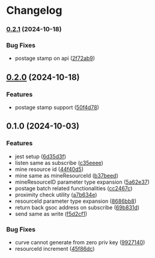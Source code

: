 # Changelog

### [0.2.1](https://www.github.com/anythread/gsoc/compare/v0.2.0...v0.2.1) (2024-10-18)


### Bug Fixes

* postage stamp on api ([2f72ab9](https://www.github.com/anythread/gsoc/commit/2f72ab9e91993838900546224062481b141412ce))

## [0.2.0](https://www.github.com/anythread/gsoc/compare/v0.1.0...v0.2.0) (2024-10-18)


### Features

* postage stamp support ([50f4d78](https://www.github.com/anythread/gsoc/commit/50f4d78e19270b24604383f3a721433d98892a14))

## 0.1.0 (2024-10-03)


### Features

* jest setup ([6d35d3f](https://www.github.com/anythread/gsoc/commit/6d35d3f087352d0a82e8de0a2f24c85c9f2aca84))
* listen same as subscribe ([c35eeee](https://www.github.com/anythread/gsoc/commit/c35eeee4cb415b52647af0fe267514f55c6ca4a9))
* mine resource id ([44f40d5](https://www.github.com/anythread/gsoc/commit/44f40d5a7a07b0d0fe1541f3da7b3a69d58c5161))
* mine same as mineResourceId ([b37beed](https://www.github.com/anythread/gsoc/commit/b37beed613cfa87652e12f0a8b156e09372bb47d))
* mineResourceID parameter type expansion ([5a62e37](https://www.github.com/anythread/gsoc/commit/5a62e37c71d8311680689e9d3ca2da6dc7e98507))
* postage batch related functionalities ([cc2467c](https://www.github.com/anythread/gsoc/commit/cc2467c20a1adcc85813c8279b67d7858e9567b7))
* proximity check utility ([a7b634e](https://www.github.com/anythread/gsoc/commit/a7b634ec68b5fb7eb0f1910ee10e2ce87b25a621))
* resourceId parameter type expansion ([8686bb8](https://www.github.com/anythread/gsoc/commit/8686bb86160d254490abb6e38f2e444e69b357a9))
* return back gsoc address on subscribe ([69b831d](https://www.github.com/anythread/gsoc/commit/69b831d4bacc95813ad3f5bb398dbe31fdd0e770))
* send same as write ([f5d2cf1](https://www.github.com/anythread/gsoc/commit/f5d2cf1dbad02131ae89d3e837b457faba4b71e0))


### Bug Fixes

* curve cannot generate from zero priv key ([9927140](https://www.github.com/anythread/gsoc/commit/9927140f4215545561c2a17cd1fb6a31c3c354e5))
* resourceId increment ([45f86dc](https://www.github.com/anythread/gsoc/commit/45f86dc724d596b9ff6d4d86577e071132a8bc01))
